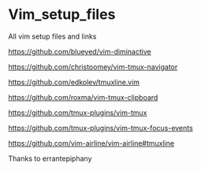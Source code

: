 # Vim_setup_files
All vim setup files and links

https://github.com/blueyed/vim-diminactive 

https://github.com/christoomey/vim-tmux-navigator

https://github.com/edkolev/tmuxline.vim

https://github.com/roxma/vim-tmux-clipboard

https://github.com/tmux-plugins/vim-tmux 

https://github.com/tmux-plugins/vim-tmux-focus-events 

https://github.com/vim-airline/vim-airline#tmuxline


Thanks to errantepiphany
